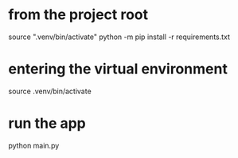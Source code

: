 # from the project root
source ".venv/bin/activate"
python -m pip install -r requirements.txt

# entering the virtual environment
source .venv/bin/activate


# run the app
python main.py
